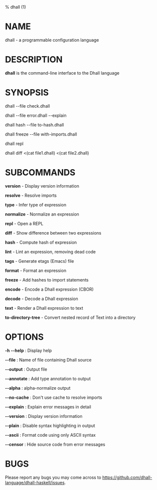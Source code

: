 % dhall (1)

# NAME

dhall - a programmable configuration language

# DESCRIPTION

**dhall** is the command-line interface to the Dhall language

# SYNOPSIS

  dhall -\-file check.dhall

  dhall -\-file error.dhall -\-explain

  dhall hash -\-file to-hash.dhall

  dhall freeze -\-file with-imports.dhall

  dhall repl

  dhall diff <(cat file1.dhall) <(cat file2.dhall)

# SUBCOMMANDS

**version** - Display version information

**resolve** - Resolve imports

**type** - Infer type of expression

**normalize** - Normalize an expression

**repl** - Open a REPL

**diff** - Show difference between two expressions

**hash** - Compute hash of expression

**lint** - Lint an expression, removing dead code

**tags** - Generate etags (Emacs) file

**format** - Format an expression

**freeze** - Add hashes to import statements

**encode** - Encode a Dhall expression (CBOR)

**decode** - Decode a Dhall expression

**text** - Render a Dhall expression to text

**to-directory-tree** - Convert nested record of Text into a directory

# OPTIONS

**-h** **-\-help**
:   Display help

**-\-file**
:   Name of file containing Dhall source

**-\-output**
:   Output file

**-\-annotate**
:   Add type annotation to output

**-\-alpha**
:   alpha-normalize output

**-\-no-cache**
:   Don't use cache to resolve imports

**-\-explain**
:   Explain error messages in detail

**-\-version**
:   Display version information

**-\-plain**
:   Disable syntax highlighting in output

**-\-ascii**
:   Format code using only ASCII syntax

**-\-censor**
:   Hide source code from error messages

# BUGS

Please report any bugs you may come across to
https://github.com/dhall-language/dhall-haskell/issues.
